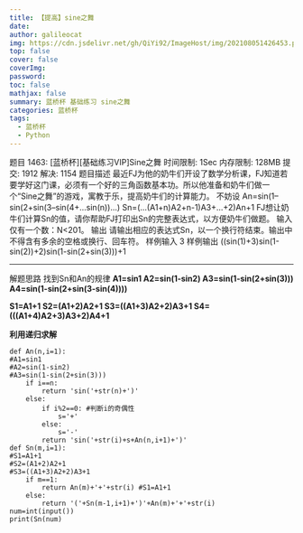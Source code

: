 ```yaml
---
title: 【提高】sine之舞
date: 
author: galileocat
img: https://cdn.jsdelivr.net/gh/QiYi92/ImageHost/img/202108051426453.png
top: false
cover: false
coverImg: 
password: 
toc: false
mathjax: false
summary: 蓝桥杯 基础练习 sine之舞
categories: 蓝桥杯
tags:
  - 蓝桥杯
  - Python
---
```

题目 1463: [蓝桥杯][基础练习VIP]Sine之舞
时间限制: 1Sec 内存限制: 128MB 提交: 1912 解决: 1154
题目描述
最近FJ为他的奶牛们开设了数学分析课，FJ知道若要学好这门课，必须有一个好的三角函数基本功。所以他准备和奶牛们做一个“Sine之舞”的游戏，寓教于乐，提高奶牛们的计算能力。
不妨设
An=sin(1–sin(2+sin(3–sin(4+...sin(n))...)
Sn=(...(A1+n)A2+n-1)A3+...+2)An+1
FJ想让奶牛们计算Sn的值，请你帮助FJ打印出Sn的完整表达式，以方便奶牛们做题。
输入
仅有一个数：N<201。
输出
请输出相应的表达式Sn，以一个换行符结束。输出中不得含有多余的空格或换行、回车符。
样例输入
3
样例输出
((sin(1)+3)sin(1-sin(2))+2)sin(1-sin(2+sin(3)))+1

---
解题思路
找到Sn和An的规律
**A1=sin1
A2=sin(1-sin2)
A3=sin(1-sin(2+sin(3)))
A4=sin(1-sin(2+sin(3-sin(4))))**
 
**S1=A1+1
S2=(A1+2)A2+1
S3=((A1+3)A2+2)A3+1
S4=(((A1+4)A2+3)A3+2)A4+1**

**利用递归求解**
```pyhon
def An(n,i=1):
#A1=sin1
#A2=sin(1-sin2)
#A3=sin(1-sin(2+sin(3)))
    if i==n:
        return 'sin('+str(n)+')'
    else:
        if i%2==0: #判断i的奇偶性
            s='+'
        else:
            s='-'
        return 'sin('+str(i)+s+An(n,i+1)+')'
def Sn(m,i=1):
#S1=A1+1
#S2=(A1+2)A2+1
#S3=((A1+3)A2+2)A3+1
    if m==1:
        return An(m)+'+'+str(i) #S1=A1+1
    else:
        return '('+Sn(m-1,i+1)+')'+An(m)+'+'+str(i)
num=int(input())
print(Sn(num)
```